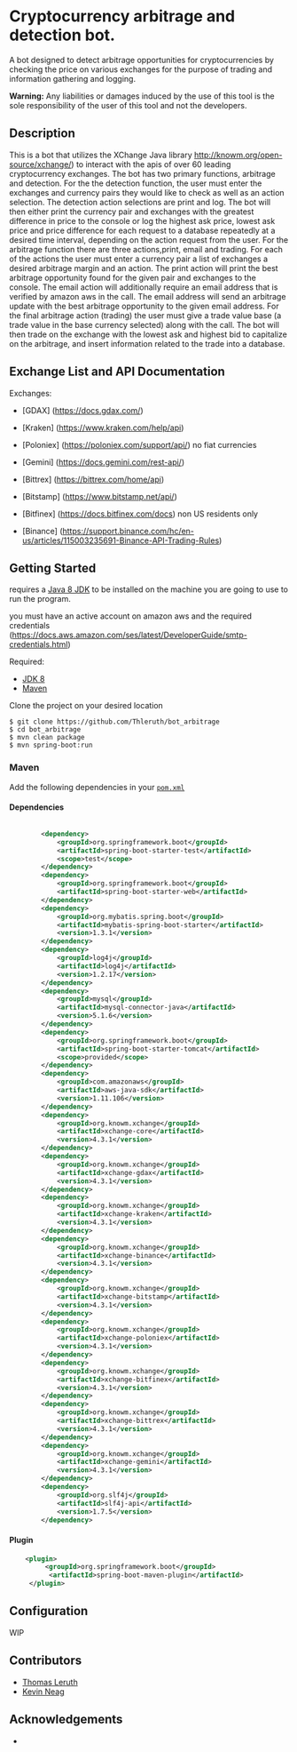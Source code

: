 # Cryptocurrency arbitrage and detection bot.

A bot designed to detect arbitrage opportunities for cryptocurrencies by checking the price on various exchanges for the purpose of trading and information gathering and logging.

**Warning:**  Any liabilities or damages
induced by the use of this tool is the sole responsibility of the user of this tool and not the developers.

## Description

This is a bot that utilizes the XChange Java library <url>http://knowm.org/open-source/xchange/)</url> to interact with the apis
of over 60 leading cryptocurrency exchanges. The bot has two primary functions, arbitrage and detection. For the the detection function,
the user must enter the exchanges and currency pairs they would like to check as well as an action selection. The detection action selections
are print and log. The bot will then either print the currency pair and exchanges with the greatest difference in price to the console or log
the highest ask price, lowest ask price and price difference for each request to a database repeatedly at a desired time interval, depending on
the action request from the user. For the arbitrage function there are three actions,print, email and trading. For each of the actions the user
must enter a currency pair a list of exchanges a desired arbitrage margin and an action. The print action will print the best arbitrage opportunity
found for the given pair and exchanges to the console. The email action will additionally require an email address that is verified by amazon aws in
the call. The email address will send an arbitrage update with the best arbitrage opportunity to the given email address. For the final arbitrage action
(trading) the user must give a trade value base (a trade value in the base currency selected) along with the call. The bot will then trade on the exchange
with the lowest ask and highest bid to capitalize on the arbitrage, and insert information related to the trade into a database.


## Exchange List and API Documentation

Exchanges:


* [GDAX] (https://docs.gdax.com/)

* [Kraken] (https://www.kraken.com/help/api)

* [Poloniex] (https://poloniex.com/support/api/) no fiat currencies

* [Gemini] (https://docs.gemini.com/rest-api/)

* [Bittrex] (https://bittrex.com/home/api)

* [Bitstamp] (https://www.bitstamp.net/api/)

* [Bitfinex] (https://docs.bitfinex.com/docs) non US residents only

* [Binance] (https://support.binance.com/hc/en-us/articles/115003235691-Binance-API-Trading-Rules)


## Getting Started

requires a [Java 8 JDK](http://www.oracle.com/technetwork/java/javase/downloads/jdk8-downloads-2133151.html) to be
installed on the machine you are going to use to run the program.

you must have an active account on amazon aws and the required credentials (https://docs.aws.amazon.com/ses/latest/DeveloperGuide/smtp-credentials.html)


Required:
* [JDK 8](http://www.oracle.com/technetwork/java/javase/downloads/jdk8-downloads-2133151.html)
* [Maven](http://maven.apache.org/download.cgi)

Clone the project on your desired location

```
$ git clone https://github.com/Thleruth/bot_arbitrage
$ cd bot_arbitrage
$ mvn clean package
$ mvn spring-boot:run
```

### Maven
Add the following dependencies in your [`pom.xml`](https://github.com/Thleruth/bot_arbitrage/blob/master/pom.xml)

#### Dependencies
```xml

        <dependency>
            <groupId>org.springframework.boot</groupId>
            <artifactId>spring-boot-starter-test</artifactId>
            <scope>test</scope>
        </dependency>
        <dependency>
            <groupId>org.springframework.boot</groupId>
            <artifactId>spring-boot-starter-web</artifactId>
        </dependency>
        <dependency>
            <groupId>org.mybatis.spring.boot</groupId>
            <artifactId>mybatis-spring-boot-starter</artifactId>
            <version>1.3.1</version>
        </dependency>
        <dependency>
            <groupId>log4j</groupId>
            <artifactId>log4j</artifactId>
            <version>1.2.17</version>
        </dependency>
        <dependency>
            <groupId>mysql</groupId>
            <artifactId>mysql-connector-java</artifactId>
            <version>5.1.6</version>
        </dependency>
        <dependency>
            <groupId>org.springframework.boot</groupId>
            <artifactId>spring-boot-starter-tomcat</artifactId>
            <scope>provided</scope>
        </dependency>
        <dependency>
            <groupId>com.amazonaws</groupId>
            <artifactId>aws-java-sdk</artifactId>
            <version>1.11.106</version>
        </dependency>
        <dependency>
            <groupId>org.knowm.xchange</groupId>
            <artifactId>xchange-core</artifactId>
            <version>4.3.1</version>
        </dependency>
        <dependency>
            <groupId>org.knowm.xchange</groupId>
            <artifactId>xchange-gdax</artifactId>
            <version>4.3.1</version>
        </dependency>
        <dependency>
            <groupId>org.knowm.xchange</groupId>
            <artifactId>xchange-kraken</artifactId>
            <version>4.3.1</version>
        </dependency>
        <dependency>
            <groupId>org.knowm.xchange</groupId>
            <artifactId>xchange-binance</artifactId>
            <version>4.3.1</version>
        </dependency>
        <dependency>
            <groupId>org.knowm.xchange</groupId>
            <artifactId>xchange-bitstamp</artifactId>
            <version>4.3.1</version>
        </dependency>
        <dependency>
            <groupId>org.knowm.xchange</groupId>
            <artifactId>xchange-poloniex</artifactId>
            <version>4.3.1</version>
        </dependency>
        <dependency>
            <groupId>org.knowm.xchange</groupId>
            <artifactId>xchange-bitfinex</artifactId>
            <version>4.3.1</version>
        </dependency>
        <dependency>
            <groupId>org.knowm.xchange</groupId>
            <artifactId>xchange-bittrex</artifactId>
            <version>4.3.1</version>
        </dependency>
        <dependency>
            <groupId>org.knowm.xchange</groupId>
            <artifactId>xchange-gemini</artifactId>
            <version>4.3.1</version>
        </dependency>
        <dependency>
            <groupId>org.slf4j</groupId>
            <artifactId>slf4j-api</artifactId>
            <version>1.7.5</version>
        </dependency>
```

#### Plugin
``` xml
    <plugin>
         <groupId>org.springframework.boot</groupId>
          <artifactId>spring-boot-maven-plugin</artifactId>
     </plugin>
```

## Configuration

WIP

## Contributors

* [Thomas Leruth](https://github.com/Thleruth)
* [Kevin Neag](https://github.com/neagkv)


## Acknowledgements
*



